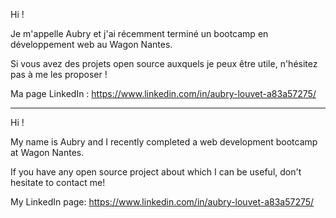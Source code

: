 Hi !

Je m'appelle Aubry et j'ai récemment terminé un bootcamp en développement web au Wagon Nantes.

Si vous avez des projets open source auxquels je peux être utile, n'hésitez pas à me les proposer !

Ma page LinkedIn : https://www.linkedin.com/in/aubry-louvet-a83a57275/ 

-----------------------------------------

Hi !

My name is Aubry and I recently completed a web development bootcamp at Wagon Nantes.

If you have any open source project about which I can be useful, don't hesitate to contact me!

My LinkedIn page: https://www.linkedin.com/in/aubry-louvet-a83a57275/
